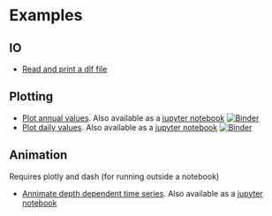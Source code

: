 # Examples

## IO

 * [Read and print a dlf file](io/read_and_print_dlf.py)

## Plotting

 * [Plot annual values](plot/plot_annual_values.py). Also available as a [jupyter notebook](plot/plot_annual_values.ipynb) [![Binder](https://mybinder.org/badge_logo.svg)](https://mybinder.org/v2/gh/daisy-model/daisy-vis/main?labpath=doc%2Fplot%2Fplot_annual_values.ipynb)
 * [Plot daily values](plot/plot_daily_values.py). Also available as a [jupyter notebook](plot/plot_daily_values.ipynb) [![Binder](https://mybinder.org/badge_logo.svg)](https://mybinder.org/v2/gh/daisy-model/daisy-vis/main?labpath=doc%2Fplot%2Fplot_daily_values.ipynb)

## Animation
Requires plotly and dash (for running outside a notebook)

  * [Annimate depth dependent time series](animate/animate_depth_dependent.py). Also available as a [jupyter notebook](animate/animate_depth_dependent.py)
